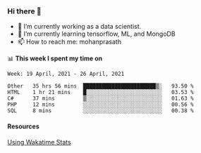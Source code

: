 ### Hi there 👋

- 🔭 I’m currently working as a data scientist.
- 🌱 I’m currently learning tensorflow, ML, and MongoDB
- 📫 How to reach me: mohanprasath

📊 **This week I spent my time on**
<!--START_SECTION:waka-->
```text
Week: 19 April, 2021 - 26 April, 2021

Other   35 hrs 56 mins  ███████████████████████▒░   93.50 % 
HTML    1 hr 21 mins    █░░░░░░░░░░░░░░░░░░░░░░░░   03.53 % 
C#      37 mins         ▒░░░░░░░░░░░░░░░░░░░░░░░░   01.63 % 
PHP     12 mins         ░░░░░░░░░░░░░░░░░░░░░░░░░   00.56 % 
SQL     8 mins          ░░░░░░░░░░░░░░░░░░░░░░░░░   00.38 % 
```
<!--END_SECTION:waka-->

#### Resources
[Using Wakatime Stats](https://github.com/marketplace/actions/waka-readme)
